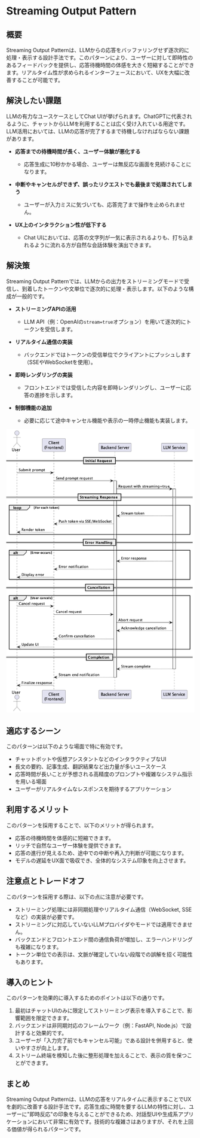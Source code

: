 # Streaming Output Pattern

## 概要

Streaming Output Patternは、LLMからの応答をバッファリングせず逐次的に処理・表示する設計手法です。このパターンにより、ユーザーに対して即時性のあるフィードバックを提供し、応答待機時間の体感を大きく短縮することができます。リアルタイム性が求められるインターフェースにおいて、UXを大幅に改善することが可能です。

## 解決したい課題

LLMの有力なユースケースとしてChat UIが挙げられます。ChatGPTに代表されるように、チャットからLLMを利用することは広く受け入れている用途です。LLM活用においては、LLMの応答が完了するまで待機しなければならない課題があります。

- **応答までの待機時間が長く、ユーザー体験が悪化する**
  - 応答生成に10秒かかる場合、ユーザーは無反応な画面を見続けることになります。

- **中断やキャンセルができず、誤ったリクエストでも最後まで処理されてしまう**
  - ユーザーが入力ミスに気づいても、応答完了まで操作を止められません。

- **UX上のインタラクション性が低下する**
  - Chat UIにおいては、応答の文字列が一気に表示されるよりも、打ち込まれるように流れる方が自然な会話体験を演出できます。

## 解決策

Streaming Output Patternでは、LLMからの出力をストリーミングモードで受信し、到着したトークンや文単位で逐次的に処理・表示します。以下のような構成が一般的です。

- **ストリーミングAPIの活用**
  - LLM API（例：OpenAIの`stream=true`オプション）を用いて逐次的にトークンを受信します。

- **リアルタイム通信の実装**
  - バックエンドではトークンの受信単位でクライアントにプッシュします（SSEやWebSocketを使用）。

- **即時レンダリングの実装**
  - フロントエンドでは受信した内容を即時レンダリングし、ユーザーに応答の進捗を示します。

- **制御機能の追加**
  - 必要に応じて途中キャンセル機能や表示の一時停止機能も実装します。

![img](./uml/images/streaming_output_pattern.png)

## 適応するシーン

このパターンは以下のような場面で特に有効です。

- チャットボットや仮想アシスタントなどのインタラクティブなUI
- 長文の要約、記事生成、翻訳結果など出力量が多いユースケース
- 応答時間が長いことが予想される高精度のプロンプトや複雑なシステム指示を用いる場面
- ユーザーがリアルタイムなレスポンスを期待するアプリケーション

## 利用するメリット

このパターンを採用することで、以下のメリットが得られます。

- 応答の待機時間を体感的に短縮できます。
- リッチで自然なユーザー体験を提供できます。
- 応答の進行が見えるため、途中での中断や再入力判断が可能になります。
- モデルの遅延をUX面で吸収でき、全体的なシステム印象を向上させます。

## 注意点とトレードオフ

このパターンを採用する際は、以下の点に注意が必要です。

- ストリーミング処理には非同期処理やリアルタイム通信（WebSocket, SSEなど）の実装が必要です。
- ストリーミングに対応していないLLMプロバイダやモードでは適用できません。
- バックエンドとフロントエンド間の通信負荷が増加し、エラーハンドリングも複雑になります。
- トークン単位での表示は、文脈が確定していない段階での誤解を招く可能性もあります。

## 導入のヒント

このパターンを効果的に導入するためのポイントは以下の通りです。

1. 最初はチャットUIのみに限定してストリーミング表示を導入することで、影響範囲を限定できます。
2. バックエンドは非同期対応のフレームワーク（例：FastAPI, Node.js）で設計すると効果的です。
3. ユーザーが「入力完了前でもキャンセル可能」である設計を併用すると、使いやすさが向上します。
4. ストリーム終端を検知した後に整形処理を加えることで、表示の質を保つことができます。

## まとめ

Streaming Output Patternは、LLMの応答をリアルタイムに表示することでUXを劇的に改善する設計手法です。応答生成に時間を要するLLMの特性に対し、ユーザーに"即時反応"の印象を与えることができるため、対話型UIや生成系アプリケーションにおいて非常に有効です。技術的な複雑さはありますが、それを上回る価値が得られるパターンです。
